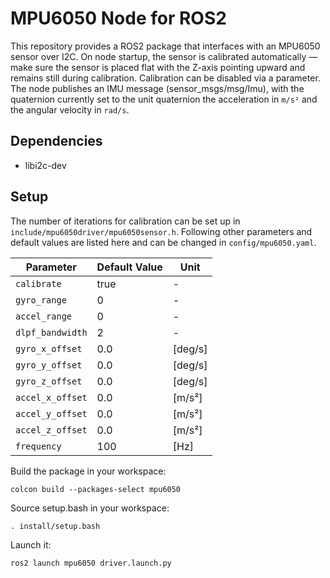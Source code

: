 
# MPU6050 Node for ROS2
This repository provides a ROS2 package that interfaces with an MPU6050 sensor over I2C.
On node startup, the sensor is calibrated automatically — make sure the sensor is placed flat with the Z-axis pointing upward and remains still during calibration.
Calibration can be disabled via a parameter.
The node publishes an IMU message (sensor_msgs/msg/Imu), with the quaternion currently set to the unit quaternion the acceleration in `m/s²` and the angular velocity in `rad/s`.

## Dependencies
-  libi2c-dev

## Setup
The number of iterations for calibration can be set up in `include/mpu6050driver/mpu6050sensor.h`.
Following other parameters and default values are listed here and can be changed in `config/mpu6050.yaml`.

| Parameter         | Default Value | Unit     |
|-------------------|---------------|----------|
| `calibrate`         | true           | -        |
| `gyro_range`        | 0             | -        |
| `accel_range`       | 0             | -        |
| `dlpf_bandwidth`    | 2             | -        |
| `gyro_x_offset`     | 0.0           | [deg/s]  |
| `gyro_y_offset`     | 0.0           | [deg/s]  |
| `gyro_z_offset`     | 0.0           | [deg/s]  |
| `accel_x_offset`    | 0.0           | [m/s²]   |
| `accel_y_offset`    | 0.0           | [m/s²]   |
| `accel_z_offset`    | 0.0           | [m/s²]   |
| `frequency`         | 100           | [Hz]     |


Build the package in your workspace:

    colcon build --packages-select mpu6050

Source setup.bash in your workspace:

    . install/setup.bash
    
Launch it:

    ros2 launch mpu6050 driver.launch.py

